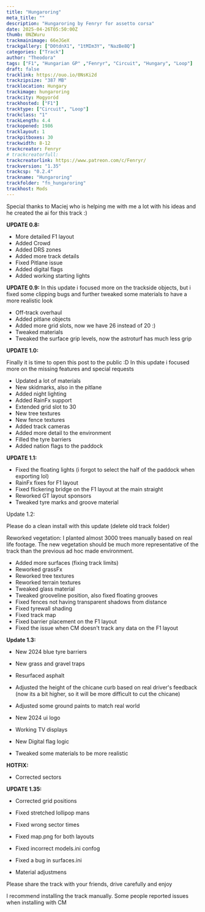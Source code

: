 ```yaml
---
title: "Hungaroring"
meta_title: ""
description: "Hungaroring by Fenryr for assetto corsa"
date: 2025-04-26T05:50:00Z
thumb: 0NZWuru
trackmainimage: 66eJGeX
trackgallery: ["D0tdnX1", "1tMIm3Y", "NazBe8Q"]
categories: ["Track"]
author: "Theodora"
tags: ["F1", "Hungarian GP" ,"Fenryr", "Circuit", "Hungary", "Loop"]
draft: false
tracklink: https://ouo.io/0NsKi2d
trackzipsize: "387 MB"
tracklocation: Hungary
trackimage: hungaroring
trackcity: Mogyoród
trackhosted: ["F1"]
tracktype: ["Circuit", "Loop"]
trackclass: "1" 
trackLength: 4.4
trackopened: 1986
tracklayout: 1
trackpitboxes: 30
trackwidth: 8-12
trackcreator: Fenryr
# trackcreatorfull: 
trackcreatorlink: https://www.patreon.com/c/Fenryr/
trackversion: "1.35"
trackcsp: "0.2.4"
trackname: "Hungaroring"
trackfolder: "fn_hungaroring"
trackhost: Mods
---
```


Special thanks to Maciej who is helping me with me a lot with his ideas and he created the ai for this track :)

**UPDATE 0.8:**

- More detailed F1 layout
- Added Crowd
- Added DRS zones
- Added more track details
- Fixed Pitlane issue
- Added digital flags
- Added working starting lights

**UPDATE 0.9:**
In this update i focused more on the trackside objects, but i fixed some clipping bugs  and further tweaked some materials to have a more realistic look 

- Off-track overhaul
- Added pitlane objects
- Added more grid slots, now we have 26 instead of 20 :)
- Tweaked materials
- Tweaked the surface grip levels, now the astroturf has much less grip

**UPDATE 1.0:**

Finally it is time to open this post to the public :D
In this update i focused more on the missing features and special requests 

- Updated a lot of materials
- New skidmarks, also in the pitlane
- Added night lighting
- Added RainFx support
- Extended grid slot to 30
- New tree textures
- New fence textures
- Added track cameras
- Added more detail to the environment
- Filled the tyre barriers
- Added nation flags to the paddock

**UPDATE 1.1:**

- Fixed the floating lights (i forgot to select the half of the paddock when exporting lol)
- RainFx fixes for F1 layout
- Fixed flickering bridge on the F1 layout at the main straight
- Reworked GT layout sponsors
- Tweaked tyre marks and groove material

Update 1.2:

Please do a clean install with this update (delete old track folder)

Reworked vegetation: I planted almost 3000 trees manually based on real life footage.  The new vegetation should be much more representative of the track than the previous ad hoc made environment.

- Added more surfaces (fixing track limits)
- Reworked grassFx
- Reworked tree textures
- Reworked terrain textures
- Tweaked glass material
- Tweaked grooveline position, also fixed floating grooves
- Fixed fences not having transparent shadows from distance
- Fixed tyrewall shading
- Fixed track map
- Fixed barrier placement on the F1 layout
- Fixed the issue when CM doesn't track any data on the F1 layout

**Update 1.3:**

- New 2024 blue tyre barriers

- New grass and gravel traps

- Resurfaced asphalt

- Adjusted the height of the chicane curb based on real driver's feedback (now its a bit higher, so it will be more difficult to cut the chicane)

- Adjusted some ground paints to match real world

- New 2024 ui logo

- Working TV displays

- New Digital flag logic

- Tweaked some materials to be more realistic


**HOTFIX:**

- Corrected sectors

**UPDATE 1.35:**

- Corrected grid positions

- Fixed stretched lollipop mans

- Fixed wrong sector times

- Fixed map.png for both layouts

- Fixed incorrect models.ini confog

- Fixed a bug in surfaces.ini

- Material adjustmens


Please share the track with your friends, drive carefully and enjoy 

I recommend installing the track manually. Some people reported issues when installing with CM